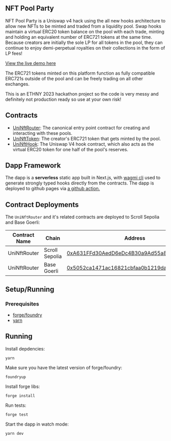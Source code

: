 ## NFT Pool Party

NFT Pool Party is a Uniswap v4 hack using the all new hooks architecture to allow new NFTs to be minted and traded from a liquidity pool. Swap hooks maintain a virtual ERC20 token balance on the pool with each trade, minting and holding an equivalent number of ERC721 tokens at the same time. Because creators are initially the sole LP for all tokens in the pool, they can continue to enjoy demi-perpetual royalties on their collections in the form of LP fees!

[View the live demo here](https://nftpoolparty.github.io/monorepo/)

The ERC721 tokens minted on this platform function as fully compatible ERC721s outside of the pool and can be freely trading on all other exchanges.

This is an ETHNY 2023 hackathon project so the code is very messy and definitely not production ready so use at your own risk!

## Contracts

- [UniNftRouter](./contracts/UniNftRouter.sol): The canonical entry point contract for creating and interacting with these pools.
- [UniNftToken](./contracts/UniNftToken.sol): The creator's ERC721 token that gets minted by the pool.
- [UniNftHook](./contracts/UniNftHook.sol): The Uniswap V4 hook contract, which also acts as the virtual ERC20 token for one half of the pool's reserves.

## Dapp Framework

The dapp is a **serverless** static app built in Next.js, with [wagmi cli](https://wagmi.sh/cli/getting-started) used to generate strongly typed hooks directly from the contracts. The dapp is deployed to github pages via [a github action.](./.github/workflows/deploy.yml)

## Contract Deployments

The `UniNftRouter` and it's related contracts are deployed to Scroll Sepolia and Base Goerli:

| Contract Name | Chain | Address |
| ------------- | ----- | ------- |
| UniNftRouter | Scroll Sepolia | [0xA631FFd30AedD6eDc4B30a9Ad55a8b9776718817](https://sepolia-blockscout.scroll.io/address/0xA631FFd30AedD6eDc4B30a9Ad55a8b9776718817/contracts#address-tabs) |
| UniNftRouter | Base Goerli | [0x5052ca1471ac16821cbfaa0b1219da6351c8d0a6](https://goerli.basescan.org/address/0x5052ca1471ac16821cbfaa0b1219da6351c8d0a6#code) | 

## Setup/Running

### Prerequisites

* [forge/foundry](https://book.getfoundry.sh/getting-started/installation)
* [yarn](https://classic.yarnpkg.com/en/docs/install/#mac-stable)


## Running

Install depdencies:

    yarn

Make sure you have the latest version of forge/foundry:

    foundryup

Install forge libs:

    forge install

Run tests:

    forge test

Start the dapp in watch mode:

    yarn dev